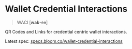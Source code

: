 # Wallet Credential Interactions

> WACI [__wak__-ee]

QR Codes and Links for credential centric wallet interactions.

Latest spec: [specs.bloom.co/wallet-credential-interactions](https://specs.bloom.co/wallet-credential-interactions/)
